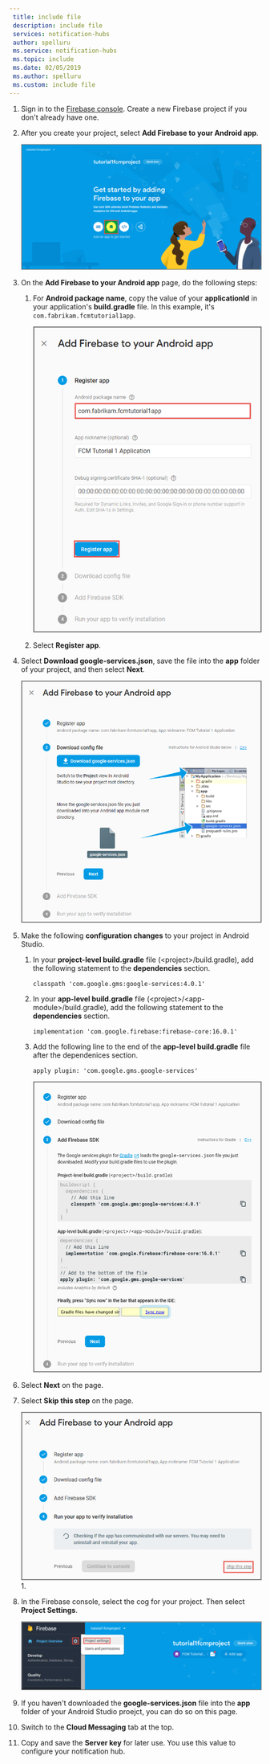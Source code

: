 ```yaml
---
 title: include file
 description: include file
 services: notification-hubs
 author: spelluru
 ms.service: notification-hubs
 ms.topic: include
 ms.date: 02/05/2019
 ms.author: spelluru
 ms.custom: include file
---
```


1. Sign in to the [Firebase console](https://firebase.google.com/console/). Create a new Firebase project if you don't already have one.
2. After you create your project, select **Add Firebase to your Android app**. 

    ![Add Firebase to your Android app](./media/notification-hubs-enable-firebase-cloud-messaging/notification-hubs-add-firebase-to-android-app.png)
3. On the **Add Firebase to your Android app** page, do the following steps: 
    1. For **Android package name**, copy the value of your **applicationId** in your application's **build.gradle** file. In this example, it's `com.fabrikam.fcmtutorial1app`. 

        ![Specify the package name](./media/notification-hubs-enable-firebase-cloud-messaging/specify-package-name-fcm-settings.png)
    2. Select **Register app**. 
4. Select **Download google-services.json**, save the file into the **app** folder of your project, and then select **Next**. 

    ![Download google-services.json](./media/notification-hubs-enable-firebase-cloud-messaging/download-google-service-button.png)
5. Make the following **configuration changes** to your project in Android Studio. 
    1.  In your **project-level build.gradle** file (&lt;project&gt;/build.gradle), add the following statement to the **dependencies** section. 

        ```
        classpath 'com.google.gms:google-services:4.0.1'
        ```
    2. In your **app-level build.gradle** file (&lt;project&gt;/&lt;app-module&gt;/build.gradle), add the following statement to the **dependencies** section. 

        ```
        implementation 'com.google.firebase:firebase-core:16.0.1'
        ```

    3. Add the following line to the end of the **app-level build.gradle** file after the dependenices section. 

        ```
        apply plugin: 'com.google.gms.google-services'
        ```        
 
        ![build.gradle configuration changes](./media/notification-hubs-enable-firebase-cloud-messaging/build-gradle-configurations.png)
6. Select **Next** on the page. 
7. Select **Skip this step** on the page. 

    ![Skip the last step](./media/notification-hubs-enable-firebase-cloud-messaging/skip-this-step.png)1. 
8. In the Firebase console, select the cog for your project. Then select **Project Settings**.

    ![Select Project Settings](./media/notification-hubs-enable-firebase-cloud-messaging/notification-hubs-firebase-console-project-settings.png)
4. If you haven't downloaded the **google-services.json** file into the **app** folder of your Android Studio proejct, you can do so on this page. 
5. Switch to the **Cloud Messaging** tab at the top. 
6. Copy and save the **Server key** for later use. You use this value to configure your notification hub.
